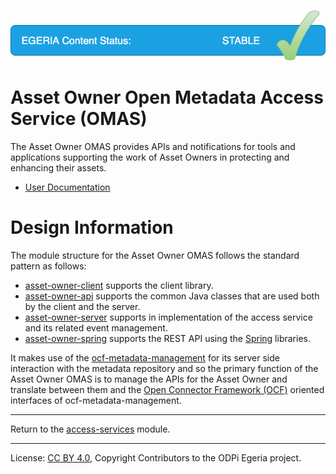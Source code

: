 <!-- SPDX-License-Identifier: CC-BY-4.0 -->
<!-- Copyright Contributors to the ODPi Egeria project. -->

![Released](../../../images/egeria-content-status-released.png#pagewidth)

# Asset Owner Open Metadata Access Service (OMAS)

The Asset Owner OMAS provides APIs and notifications for tools and applications supporting
the work of Asset Owners in protecting and enhancing their assets.

* [User Documentation](https://egeria-project.org/services/omas/asset-owner/overview)

# Design Information

The module structure for the Asset Owner OMAS follows the standard pattern as follows:

* [asset-owner-client](asset-owner-client) supports the client library.
* [asset-owner-api](asset-owner-api) supports the common Java classes that are used both by the client and the server.
* [asset-owner-server](asset-owner-server) supports in implementation of the access service and its related event management.
* [asset-owner-spring](asset-owner-spring) supports
  the REST API using the [Spring](https://egeria-project.org/guides/contributor/runtime/#spring) libraries.

It makes use of the [ocf-metadata-management](../../framework-services/ocf-metadata-management)
for its server side interaction with the metadata repository and so the
primary function of the Asset Owner OMAS is to manage the
APIs for the Asset Owner and translate between them and
the [Open Connector Framework (OCF)](../../frameworks/open-connector-framework) oriented interfaces
of ocf-metadata-management.

----
Return to the [access-services](..) module.

----
License: [CC BY 4.0](https://creativecommons.org/licenses/by/4.0/),
Copyright Contributors to the ODPi Egeria project.


